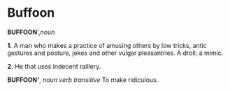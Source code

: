 # Buffoon

**BUFFOON**',_noun_

**1.** A man who makes a practice of amusing others by low tricks, antic gestures and posture, jokes and other vulgar pleasantries. A droll; a mimic.

**2.** He that uses indecent raillery.

**BUFFOON'**, _noun_ _verb transitive_ To make ridiculous.